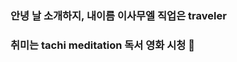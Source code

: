 ### 안녕 날 소개하지, 내이름 이사무엘 직업은 traveler

### 취미는 tachi meditation 독서 영화 시청 👋

<!--
**JooSeungSae/JooSeungSae** is a ✨ _special_ ✨ repository because its `README.md` (this file) appears on your GitHub profile.

Here are some ideas to get you started:

- 🔭 I’m currently working on ...
- 🌱 I’m currently learning ...
- 👯 I’m looking to collaborate on ...
- 🤔 I’m looking for help with ...
- 💬 Ask me about ...
- 📫 How to reach me: ...
- 😄 Pronouns: ...
- ⚡ Fun fact: ...
-->
